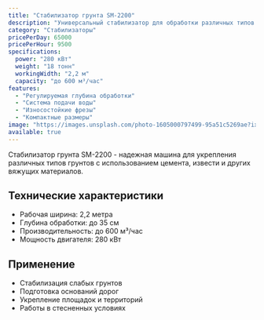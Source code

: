 ```yaml
---
title: "Стабилизатор грунта SM-2200"
description: "Универсальный стабилизатор для обработки различных типов грунтов"
category: "Стабилизаторы"
pricePerDay: 65000
pricePerHour: 9500
specifications:
  power: "280 кВт"
  weight: "18 тонн"
  workingWidth: "2,2 м"
  capacity: "до 600 м³/час"
features:
  - "Регулируемая глубина обработки"
  - "Система подачи воды"
  - "Износостойкие фрезы"
  - "Компактные размеры"
image: "https://images.unsplash.com/photo-1605000797499-95a51c5269ae?ixlib=rb-4.0.3&auto=format&fit=crop&w=1471&q=80"
available: true
---
```


Стабилизатор грунта SM-2200 - надежная машина для укрепления различных типов грунтов с использованием цемента, извести и других вяжущих материалов.

## Технические характеристики

- Рабочая ширина: 2,2 метра
- Глубина обработки: до 35 см
- Производительность: до 600 м³/час
- Мощность двигателя: 280 кВт

## Применение

- Стабилизация слабых грунтов
- Подготовка оснований дорог
- Укрепление площадок и территорий
- Работы в стесненных условиях